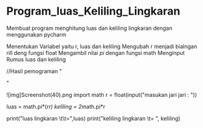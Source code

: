 # Program_luas_Keliling_Lingkaran
Membuat program menghitung luas dan keliling lingkaran dengan menggunakan pycharm

Menentukan Variabel yaitu r, luas dan keliling
Mengubah r menjadi bialngan rill deng fungsi float
Mengambil nilai _pi_ dengan fungsi math
Menginput Rumus luas dan keliling

//Hasil pemograman "<p>"

![img]Screenshot(40).png
import math
r = float(input("masukan jari jari : "))

luas = math.pi*(r*r)
keliling = 2*math.pi*r

print("luas lingkaran \t\t=",luas)
print("keliling lingkaran \t= ", keliling)

